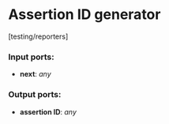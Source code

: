 # Assertion ID generator

[testing/reporters]

### Input ports:

* __next__: _any_



### Output ports:

* __assertion ID__: _any_




